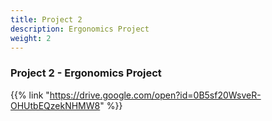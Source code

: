 ```yaml
---
title: Project 2
description: Ergonomics Project
weight: 2
---
```


### Project 2 - Ergonomics Project

{{% link "https://drive.google.com/open?id=0B5sf20WsveR-OHUtbEQzekNHMW8" %}}
